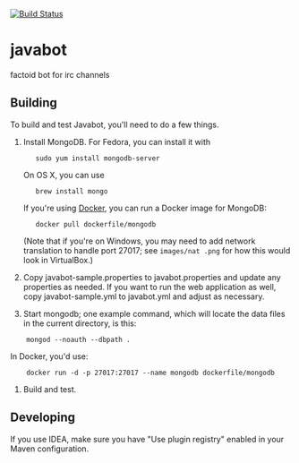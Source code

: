 [![Build Status](https://travis-ci.org/evanchooly/javabot.svg?branch=master)](https://travis-ci.org/evanchooly/javabot)

javabot
=======

factoid bot for irc channels


Building
--------
To build and test Javabot, you'll need to do a few things.

1. Install MongoDB.
   For Fedora, you can install it with 
   ```
      sudo yum install mongodb-server
   ```
   On OS X, you can use
   ```
      brew install mongo
   ```
   If you're using [Docker](https://www.docker.com/), you can run a Docker image for MongoDB:
   ```
      docker pull dockerfile/mongodb
   ```

   (Note that if you're on Windows, you may need to add network translation to handle port 27017; see `images/nat
   .png` for how this would look in VirtualBox.)

1. Copy javabot-sample.properties to javabot.properties and update any properties as needed.  If you want to run the web application
 as well, copy javabot-sample.yml to javabot.yml and adjust as necessary. 

1. Start mongodb; one example command, which will locate the data files in the
   current directory, is this:  
```
    mongod --noauth --dbpath .
```
   In Docker, you'd use:
```
    docker run -d -p 27017:27017 --name mongodb dockerfile/mongodb
```
1. Build and test.

Developing
------

If you use IDEA, make sure you have "Use plugin registry" enabled in your Maven configuration.